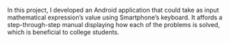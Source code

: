In this project, I developed an Android application  that could take as input mathematical expression’s value using Smartphone’s keyboard.
It affords a step-through-step manual displaying how each of the problems is solved, which is beneficial to college students.
